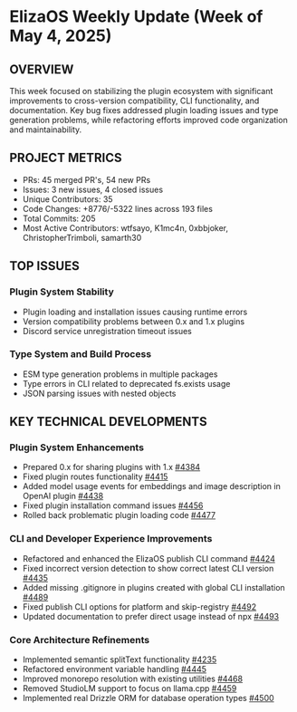 # ElizaOS Weekly Update (Week of May 4, 2025)

## OVERVIEW
This week focused on stabilizing the plugin ecosystem with significant improvements to cross-version compatibility, CLI functionality, and documentation. Key bug fixes addressed plugin loading issues and type generation problems, while refactoring efforts improved code organization and maintainability.

## PROJECT METRICS
- PRs: 45 merged PR's, 54 new PRs
- Issues: 3 new issues, 4 closed issues
- Unique Contributors: 35
- Code Changes: +8776/-5322 lines across 193 files
- Total Commits: 205
- Most Active Contributors: wtfsayo, K1mc4n, 0xbbjoker, ChristopherTrimboli, samarth30

## TOP ISSUES

### Plugin System Stability
- Plugin loading and installation issues causing runtime errors
- Version compatibility problems between 0.x and 1.x plugins
- Discord service unregistration timeout issues

### Type System and Build Process
- ESM type generation problems in multiple packages
- Type errors in CLI related to deprecated fs.exists usage
- JSON parsing issues with nested objects

## KEY TECHNICAL DEVELOPMENTS

### Plugin System Enhancements
- Prepared 0.x for sharing plugins with 1.x [#4384](https://github.com/elizaos/eliza/pull/4384)
- Fixed plugin routes functionality [#4415](https://github.com/elizaos/eliza/pull/4415)
- Added model usage events for embeddings and image description in OpenAI plugin [#4438](https://github.com/elizaos/eliza/pull/4438)
- Fixed plugin installation command issues [#4456](https://github.com/elizaos/eliza/pull/4456)
- Rolled back problematic plugin loading code [#4477](https://github.com/elizaos/eliza/pull/4477)

### CLI and Developer Experience Improvements
- Refactored and enhanced the ElizaOS publish CLI command [#4424](https://github.com/elizaos/eliza/pull/4424)
- Fixed incorrect version detection to show correct latest CLI version [#4435](https://github.com/elizaos/eliza/pull/4435)
- Added missing .gitignore in plugins created with global CLI installation [#4489](https://github.com/elizaos/eliza/pull/4489)
- Fixed publish CLI options for platform and skip-registry [#4492](https://github.com/elizaos/eliza/pull/4492)
- Updated documentation to prefer direct usage instead of npx [#4493](https://github.com/elizaos/eliza/pull/4493)

### Core Architecture Refinements
- Implemented semantic splitText functionality [#4235](https://github.com/elizaos/eliza/pull/4235)
- Refactored environment variable handling [#4445](https://github.com/elizaos/eliza/pull/4445)
- Improved monorepo resolution with existing utilities [#4468](https://github.com/elizaos/eliza/pull/4468)
- Removed StudioLM support to focus on llama.cpp [#4459](https://github.com/elizaos/eliza/pull/4459)
- Implemented real Drizzle ORM for database operation types [#4500](https://github.com/elizaos/eliza/pull/4500)